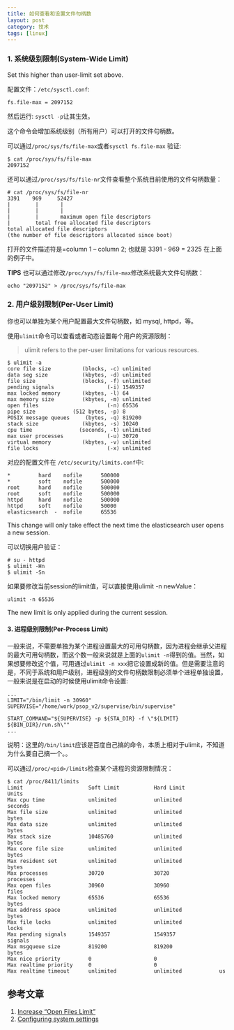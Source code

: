 ```yaml
---
title: 如何查看和设置文件句柄数
layout: post
category: 技术
tags: [linux]
---
```



### 1. 系统级别限制(System-Wide Limit)

Set this higher than user-limit set above.

配置文件：`/etc/sysctl.conf`:

	fs.file-max = 2097152

然后运行: `sysctl -p`让其生效。

这个命令会增加系统级别（所有用户）可以打开的文件句柄数。

可以通过`/proc/sys/fs/file-max`或者`sysctl fs.file-max` 验证:

	$ cat /proc/sys/fs/file-max
	2097152

还可以通过`/proc/sys/fs/file-nr`文件查看整个系统目前使用的文件句柄数量：

	# cat /proc/sys/fs/file-nr
	3391    969     52427
	|	 	 |       |
	|	 	 |       |
	|        |       maximum open file descriptors
	|        total free allocated file descriptors
	total allocated file descriptors
	(the number of file descriptors allocated since boot)

打开的文件描述符是=column 1 – column 2; 也就是 3391 - 969 = 2325 在上面的例子中。 

**TIPS** 也可以通过修改`/proc/sys/fs/file-max`修改系统最大文件句柄数：

	echo "2097152" > /proc/sys/fs/file-max 


### 2. 用户级别限制(Per-User Limit)

你也可以单独为某个用户配置最大文件句柄数，如 mysql, httpd，等。

使用`ulimit`命令可以查看或者动态设置每个用户的资源限制：

> ulimit refers to the per-user limitations for various resources.

	$ ulimit -a
	core file size          (blocks, -c) unlimited
	data seg size           (kbytes, -d) unlimited
	file size               (blocks, -f) unlimited
	pending signals                 (-i) 1549357
	max locked memory       (kbytes, -l) 64
	max memory size         (kbytes, -m) unlimited
	open files                      (-n) 65536
	pipe size            (512 bytes, -p) 8
	POSIX message queues     (bytes, -q) 819200
	stack size              (kbytes, -s) 10240
	cpu time               (seconds, -t) unlimited
	max user processes              (-u) 30720
	virtual memory          (kbytes, -v) unlimited
	file locks                      (-x) unlimited

对应的配置文件在 `/etc/security/limits.conf`中:

	*         hard    nofile      500000
	*         soft    nofile      500000
	root      hard    nofile      500000
	root      soft    nofile      500000
	httpd     hard    nofile      500000
	httpd 	  soft    nofile      50000
	elasticsearch  -  nofile      65536

This change will only take effect the next time the elasticsearch user opens a new session.

可以切换用户验证：

	# su - httpd
	$ ulimit -Hn
	$ ulimit -Sn

如果要修改当前session的limit值，可以直接使用ulimit -n newValue：

	ulimit -n 65536  

The new limit is only applied during the current session.


#### 3. 进程级别限制(Per-Process Limit)

一般来说，不需要单独为某个进程设置最大的可用句柄数，因为进程会继承父进程的最大可用句柄数，而这个数一般来说就是上面的`ulimit -n`得到的值。当然，如果想要修改这个值，可用通过`ulimit -n xxx`把它设置成新的值。但是需要注意的是，不同于系统和用户级别，进程级别的文件句柄数限制必须单个进程单独设置，一般来说是在启动的时候使用ulimit命令设置:

	...
	LIMIT="/bin/limit -n 30960"
	SUPERVISE="/home/work/psop_v2/supervise/bin/supervise"

	START_COMMAND="${SUPERVISE} -p ${STA_DIR} -f \"${LIMIT} ${BIN_DIR}/run.sh\""
	...

说明：这里的`/bin/limit`应该是百度自己搞的命令，本质上相对于ulimit，不知道为什么要自己搞一个。。

可以通过`/proc/<pid>/limits`检查某个进程的资源限制情况：

	$ cat /proc/8411/limits
	Limit                     Soft Limit           Hard Limit           Units
	Max cpu time              unlimited            unlimited            seconds
	Max file size             unlimited            unlimited            bytes
	Max data size             unlimited            unlimited            bytes
	Max stack size            10485760             unlimited            bytes
	Max core file size        unlimited            unlimited            bytes
	Max resident set          unlimited            unlimited            bytes
	Max processes             30720                30720                processes
	Max open files            30960                30960                files
	Max locked memory         65536                65536                bytes
	Max address space         unlimited            unlimited            bytes
	Max file locks            unlimited            unlimited            locks
	Max pending signals       1549357              1549357              signals
	Max msgqueue size         819200               819200               bytes
	Max nice priority         0                    0
	Max realtime priority     0                    0
	Max realtime timeout      unlimited            unlimited            us


参考文章
-------

1. [Increase “Open Files Limit”](https://easyengine.io/tutorials/linux/increase-open-files-limit/)
2. [Configuring system settings](https://www.elastic.co/guide/en/elasticsearch/reference/master/setting-system-settings.html)
